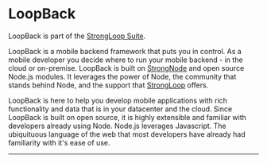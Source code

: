 # LoopBack

LoopBack is part of the [StrongLoop Suite](www.strongloop.com/strongloop-suite).

LoopBack is a mobile backend framework that puts you in control.  As
a mobile developer you decide where to run your mobile backend - in
the cloud or on-premise.
LoopBack is built on [StrongNode](/strongnode) and open source Node.js
modules. It leverages the power of Node, the community that
stands behind Node, and the support that [StrongLoop](www.strongloop.com)
offers.

LoopBack is here to help you develop mobile applications with rich
functionality and data that is in your datacenter and the cloud.
Since LoopBack is built on open source, it is highly extensible and
familiar with developers already using Node.
Node.js leverages Javascript.  The ubiquituous language of the web
that most developers have already had familiarity with it's ease of
use.

---
